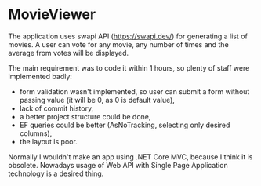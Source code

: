 # MovieViewer
The application uses swapi API (https://swapi.dev/) for generating a list of movies. A user can vote for any movie, any number of times and the average from votes will be displayed.

The main requirement was to code it within 1 hours, so plenty of staff were implemented badly:
- form validation wasn't implemented, so user can submit a form without passing value (it will be 0, as 0 is default value),
- lack of commit history,
- a better project structure could be done,
- EF queries could be better (AsNoTracking, selecting only desired columns),
- the layout is poor.

Normally I wouldn't make an app using .NET Core MVC, because I think it is obsolete. Nowadays usage of Web API with Single Page Application technology is a desired thing.
